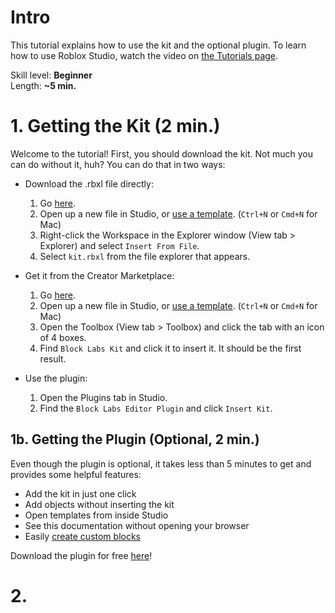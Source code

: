 # Intro
This tutorial explains how to use the kit and the optional plugin. To learn how to use Roblox Studio, watch the video on [the Tutorials page](/tutorials).

Skill level: **Beginner**\
Length: **~5 min.**

# 1. Getting the Kit (2 min.)
Welcome to the tutorial! First, you should download the kit. Not much you can do without it, huh? You can do that in two ways:

* Download the .rbxl file directly:
	1. Go [here](/downloads/kit.rbxl).
 	2. Open up a new file in Studio, or [use a template](/templates). (`Ctrl+N` or `Cmd+N` for Mac)
  3. Right-click the Workspace in the Explorer window (View tab > Explorer) and select `Insert From File`.
  4. Select `kit.rbxl` from the file explorer that appears.
     
* Get it from the Creator Marketplace:
  1. Go [here](). <!--TODO: Add link-->
  2. Open up a new file in Studio, or [use a template](/templates). (`Ctrl+N` or `Cmd+N` for Mac)
  3. Open the Toolbox (View tab > Toolbox) and click the tab with an icon of 4 boxes.
  4. Find `Block Labs Kit` and click it to insert it. It should be the first result.
 
* Use the plugin:
  1. Open the Plugins tab in Studio.
  2. Find the `Block Labs Editor Plugin` and click `Insert Kit`.
 
## 1b. Getting the Plugin (Optional, 2 min.)
Even though the plugin is optional, it takes less than 5 minutes to get and provides some helpful features:
* Add the kit in just one click
* Add objects without inserting the kit
* Open templates from inside Studio
* See this documentation without opening your browser
* Easily [create custom blocks](/tutorials/custom-blocks.md)

Download the plugin for free [here]()! <!--TODO: More steps, add link-->

# 2. 
